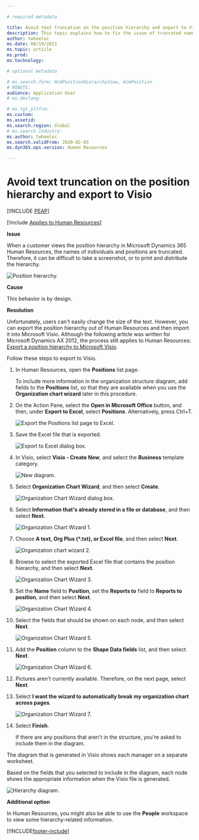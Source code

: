 ```yaml
---

# required metadata

title: Avoid text truncation on the position hierarchy and export to Visio
description: This topic explains how to fix the issue of truncated names of individuals and positions in the position hierarchy in Microsoft Dynamics 365 Human Resources. 
author: twheeloc
ms.date: 08/19/2021
ms.topic: article
ms.prod: 
ms.technology: 

# optional metadata

# ms.search.form: HcmPositionHierarchyView, HcmPosition
# ROBOTS: 
audience: Application User
# ms.devlang: 

# ms.tgt_pltfrm: 
ms.custom: 
ms.assetid: 
ms.search.region: Global
# ms.search.industry: 
ms.author: twheeloc
ms.search.validFrom: 2020-02-03
ms.dyn365.ops.version: Human Resources

---
```


# Avoid text truncation on the position hierarchy and export to Visio


[!INCLUDE [PEAP](../includes/peap-2.md)]

[!include [Applies to Human Resources](../includes/applies-to-hr.md)]

**Issue**

When a customer views the position hierarchy in Microsoft Dynamics 365 Human Resources, the names of individuals and positions are truncated. Therefore, it can be difficult to take a screenshot, or to print and distribute the hierarchy.

![Position hierarchy.](media/position-h.png)

**Cause**

This behavior is by design.

**Resolution**

Unfortunately, users can't easily change the size of the text. However, you can export the position hierarchy out of Human Resources and then import it into Microsoft Visio. Although the following article was written for Microsoft Dynamics AX 2012, the process still applies to Human Resources: [Export a position hierarchy to Microsoft Visio](/dynamicsax-2012/appuser-itpro/export-a-position-hierarchy-to-microsoft-visio).

Follow these steps to export to Visio.

1. In Human Resources, open the **Positions** list page.

    To include more information in the organization structure diagram, add fields to the **Positions** list, so that they are available when you use the **Organization chart wizard** later in this procedure.

2. On the Action Pane, select the **Open in Microsoft Office** button, and then, under **Export to Excel**, select **Positions**. Alternatively, press Ctrl+T.

    ![Export the Positions list page to Excel.](media/org-admin.png)

3. Save the Excel file that is exported.

    ![Export to Excel dialog box.](media/export-excel.png)

4. In Visio, select **Visio - Create New**, and select the **Business** template category.

    ![New diagram.](media/new.png)

5. Select **Organization Chart Wizard**, and then select **Create**.

    ![Organization Chart Wizard dialog box.](media/orgchart-wizard.png)

6. Select **Information that's already stored in a file or database**, and then select **Next**.

    ![Organization Chart Wizard 1.](media/orgchart-wizard7.png)

7. Choose **A text, Org Plus (\*.txt), or Excel file**, and then select **Next**.

    ![Organization chart wizard 2.](media/orgchart-wizard3.png)

8. Browse to select the exported Excel file that contains the position hierarchy, and then select **Next**.

    ![Organization Chart Wizard 3.](media/orgchart-wizard2.png)

9. Set the **Name** field to **Position**, set the **Reports to** field to **Reports to position**, and then select **Next**.

    ![Organization Chart Wizard 4.](media/orgchart-wizard1.png)

10. Select the fields that should be shown on each node, and then select **Next**.

    ![Organization Chart Wizard 5.](media/orgchart-wizard5.png)

11. Add the **Position** column to the **Shape Data fields** list, and then select **Next**.

    ![Organization Chart Wizard 6.](media/orgchart-wizard6.png)

12. Pictures aren't currently available. Therefore, on the next page, select **Next**.
13. Select **I want the wizard to automatically break my organization chart across pages**.

    ![Organization Chart Wizard 7.](media/orgchart-wizard4.png)

14. Select **Finish**.

    If there are any positions that aren't in the structure, you're asked to include them in the diagram.

The diagram that is generated in Visio shows each manager on a separate worksheet.

Based on the fields that you selected to include in the diagram, each node shows the appropriate information when the Visio file is generated.

![Hierarchy diagram.](media/hierarchy.png)

**Additional option**

In Human Resources, you might also be able to use the **People** workspace to view some hierarchy-related information.


[!INCLUDE[footer-include](../includes/footer-banner.md)]

